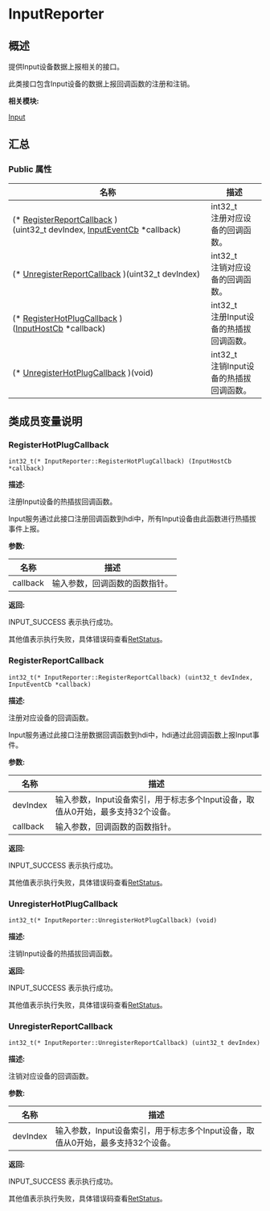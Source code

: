 # InputReporter


## 概述

提供Input设备数据上报相关的接口。

此类接口包含Input设备的数据上报回调函数的注册和注销。

**相关模块:**

[Input](_input.md)


## 汇总


### Public 属性

  | 名称 | 描述 | 
| -------- | -------- |
| (\*&nbsp;[RegisterReportCallback](#registerreportcallback)&nbsp;)(uint32_t&nbsp;devIndex,&nbsp;[InputEventCb](_input_event_cb.md)&nbsp;\*callback) | int32_t<br/>注册对应设备的回调函数。 | 
| (\*&nbsp;[UnregisterReportCallback](#unregisterreportcallback)&nbsp;)(uint32_t&nbsp;devIndex) | int32_t<br/>注销对应设备的回调函数。 | 
| (\*&nbsp;[RegisterHotPlugCallback](#registerhotplugcallback)&nbsp;)([InputHostCb](_input_host_cb.md)&nbsp;\*callback) | int32_t<br/>注册Input设备的热插拔回调函数。 | 
| (\*&nbsp;[UnregisterHotPlugCallback](#unregisterhotplugcallback)&nbsp;)(void) | int32_t<br/>注销Input设备的热插拔回调函数。 | 


## 类成员变量说明


### RegisterHotPlugCallback

  
```
int32_t(* InputReporter::RegisterHotPlugCallback) (InputHostCb *callback)
```

**描述:**

注册Input设备的热插拔回调函数。

Input服务通过此接口注册回调函数到hdi中，所有Input设备由此函数进行热插拔事件上报。

**参数:**

  | 名称 | 描述 | 
| -------- | -------- |
| callback | 输入参数，回调函数的函数指针。 | 

**返回:**

INPUT_SUCCESS 表示执行成功。

其他值表示执行失败，具体错误码查看[RetStatus](_input.md#retstatus)。


### RegisterReportCallback

  
```
int32_t(* InputReporter::RegisterReportCallback) (uint32_t devIndex, InputEventCb *callback)
```

**描述:**

注册对应设备的回调函数。

Input服务通过此接口注册数据回调函数到hdi中，hdi通过此回调函数上报Input事件。

**参数:**

  | 名称 | 描述 | 
| -------- | -------- |
| devIndex | 输入参数，Input设备索引，用于标志多个Input设备，取值从0开始，最多支持32个设备。 | 
| callback | 输入参数，回调函数的函数指针。 | 

**返回:**

INPUT_SUCCESS 表示执行成功。

其他值表示执行失败，具体错误码查看[RetStatus](_input.md#retstatus)。


### UnregisterHotPlugCallback

  
```
int32_t(* InputReporter::UnregisterHotPlugCallback) (void)
```

**描述:**

注销Input设备的热插拔回调函数。

**返回:**

INPUT_SUCCESS 表示执行成功。

其他值表示执行失败，具体错误码查看[RetStatus](_input.md#retstatus)。


### UnregisterReportCallback

  
```
int32_t(* InputReporter::UnregisterReportCallback) (uint32_t devIndex)
```

**描述:**

注销对应设备的回调函数。

**参数:**

  | 名称 | 描述 | 
| -------- | -------- |
| devIndex | 输入参数，Input设备索引，用于标志多个Input设备，取值从0开始，最多支持32个设备。 | 

**返回:**

INPUT_SUCCESS 表示执行成功。

其他值表示执行失败，具体错误码查看[RetStatus](_input.md#retstatus)。
